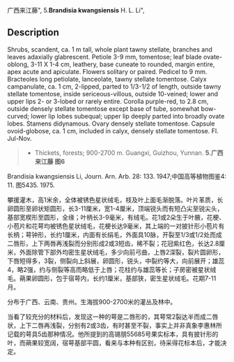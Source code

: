 广西来江藤",
5.**Brandisia kwangsiensis** H. L. Li",

## Description
Shrubs, scandent, ca. 1 m tall, whole plant tawny stellate, branches and leaves adaxially glabrescent. Petiole 3-9 mm, tomentose; leaf blade ovate-oblong, 3-11 X 1-4 cm, leathery, base cuneate to rounded, margin entire, apex acute and apiculate. Flowers solitary or paired. Pedicel to 9 mm. Bracteoles long petiolate, lanceolate, tawny stellate tomentose. Calyx campanulate, ca. 1 cm, 2-lipped, parted to 1/3-1/2 of length, outside tawny stellate tomentose, inside sericeous-villous, outside 10-veined; lower and upper lips 2- or 3-lobed or rarely entire. Corolla purple-red, to 2.8 cm, outside densely stellate tomentose except base of tube, somewhat bow-curved; lower lip lobes subequal; upper lip deeply parted into broadly ovate lobes. Stamens didynamous. Ovary densely stellate tomentose. Capsule ovoid-globose, ca. 1 cm, included in calyx, densely stellate tomentose. Fl. Jul-Nov.

> * Thickets, forests; 900-2700 m. Guangxi, Guizhou, Yunnan.
**5.广西来江藤 图6**

Brandisia kwangsiensis Li, Journ. Arn. Arb. 28: 133. 1947;中国高等植物图鉴4: 11. 图5435. 1975.

攀援灌木，高1米余，全体被锈色星状绒毛，枝及叶上面毛渐脱落。叶片革质，长卵圆形至卵状矩圆形，长3-11厘米，宽1-4厘米，顶端锐头而有短凸尖至锐尖头，基部宽楔形至圆形，全缘；叶柄长3-9毫米，有绒毛。花1或2朵生于叶腋，花梗、小苞片和花萼均被锈色星状绒毛，花梗长达9毫米，其上端的一对披针形小苞片有长柄；萼钟形，长约1厘米，内面有长绢毛，外面具10脉，开裂至1/3或1/2处而成二唇形，上下两唇再浅裂而分别形成2或3短齿，稀不裂；花冠紫红色，长达2.8厘米，外面除管下部外均密生星状绒毛，多少向前弓曲，上唇2深裂，裂片圆卵形，下唇短得多，3裂，侧裂向上斜展，卵圆形，锐头，中裂约等大，向前展开；雄蕊4，略2强，约与侧裂等高而略低于上唇；花柱约与雄蕊等长；子房密被星状绒毛。蒴果卵圆形，包于宿萼内，长约1厘米，基部狭，密生星状绒毛。花期7-11月。

分布于广西、云南、贵州。生海拔900-2700米的灌丛及林中。

当看了较充分的材料后，发现这一种的萼是二唇形的，其萼常2裂达半而成二唇状，上下二唇再浅裂，分别有2或3齿，有时甚至不裂，事实上并非真象李惠林所记载的萼具5齿那种情况。他所提到的高锡朋55685号果实标本，具有披针形的叶，而蒴果较宽阔，宿萼基部平圆，看来与本种有区别，待采得花标本后，才能决定。
